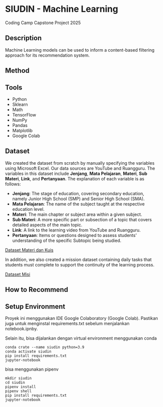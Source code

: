 # SIUDIN - Machine Learning
Coding Camp Capstone Project 2025
## Description
Machine Learning models can be used to inform a content-based filtering approach for its recommendation system.
## Method

## Tools
- Python
- Sklearn
- Math
- TensorFlow
- NumPy
- Pandas
- Matplotlib
- Google Colab
## Dataset
We created the dataset from scratch by manually specifying the variables using Microsoft Excel. Our data sources are YouTube and Ruangguru. The variables in this dataset include **Jenjang**, **Mata Pelajaran**, **Materi**, **Sub Materi**, **Link**, and **Pertanyaan**. The explanation of each variable is as follows:

- **Jenjang**: The stage of education, covering secondary education, namely Junior High School (SMP) and Senior High School (SMA).
- **Mata Pelajaran**: The name of the subject taught at the respective education level.
- **Materi**: The main chapter or subject area within a given subject.
- **Sub Materi**: A more specific part or subsection of a topic that covers detailed aspects of the main topic.
- **Link**: A link to the learning video from YouTube and Ruangguru.
- **Pertanyaan**: Items or questions designed to assess students' understanding of the specific Subtopic being studied.

[Dataset Materi dan Kuis](https://docs.google.com/spreadsheets/d/1CapDuMNvtWG-Qnjn5O-e-Lun1x81o5knV9HNdCMUnjA/edit?gid=1323199543#gid=1323199543)

In addition, we also created a mission dataset containing daily tasks that students must complete to support the continuity of the learning process.

[Dataset Misi](https://docs.google.com/spreadsheets/d/1CapDuMNvtWG-Qnjn5O-e-Lun1x81o5knV9HNdCMUnjA/edit?gid=988267510#gid=988267510)
## How to Recommend
## Setup Environment
Proyek ini menggunakan IDE Google Colaboratory (Google Colab). Pastikan juga untuk menginstal requirements.txt sebelum menjalankan notebook.ipnby.

Selain itu, bisa dijalankan dengan virtual environment menggunakan conda
```
conda crate --name siudin python=3.9
conda activate siudin
pip install requirements.txt
jupyter-notebook
```

bisa menggunakan pipenv

```
mkdir siudin
cd siudin
pipenv install
pipenv shell
pip install requirements.txt
jupyter-notebook
```
